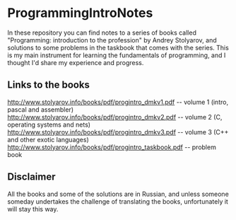 # ProgrammingIntroNotes
In these repository you can find notes to a series of books called "Programming: introduction to the profession" by Andrey Stolyarov, 
and solutions to some problems in the taskbook that comes with the series.
This is my main instrument for learning the fundamentals of programming, and I thought I'd share my experience and progress.

## Links to the books
http://www.stolyarov.info/books/pdf/progintro_dmkv1.pdf -- volume 1 (intro, pascal and assembler)
http://www.stolyarov.info/books/pdf/progintro_dmkv2.pdf -- volume 2 (C, operating systems and nets)
http://www.stolyarov.info/books/pdf/progintro_dmkv3.pdf -- volume 3 (C++ and other exotic languages)
http://www.stolyarov.info/books/pdf/progintro_taskbook.pdf -- problem book

## Disclaimer
All the books and some of the solutions are in Russian, and unless someone someday undertakes the challenge of translating the books,
unfortunately it will stay this way.
